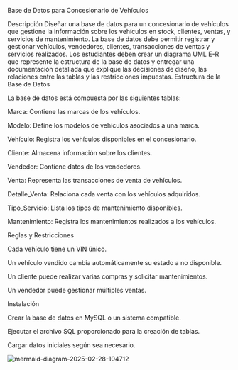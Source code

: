 Base de Datos para Concesionario de Vehículos

Descripción
Diseñar una base de datos para un concesionario de vehículos que gestione la información sobre los vehículos en stock, clientes, ventas, y servicios de mantenimiento. La base de datos debe permitir registrar y gestionar vehículos, vendedores, clientes, transacciones de ventas y servicios realizados. Los estudiantes deben crear un diagrama UML E-R que represente la estructura de la base de datos y entregar una documentación detallada que explique las decisiones de diseño, las relaciones entre las tablas y las restricciones impuestas.
Estructura de la Base de Datos

La base de datos está compuesta por las siguientes tablas:

Marca: Contiene las marcas de los vehículos.

Modelo: Define los modelos de vehículos asociados a una marca.

Vehículo: Registra los vehículos disponibles en el concesionario.

Cliente: Almacena información sobre los clientes.

Vendedor: Contiene datos de los vendedores.

Venta: Representa las transacciones de venta de vehículos.

Detalle_Venta: Relaciona cada venta con los vehículos adquiridos.

Tipo_Servicio: Lista los tipos de mantenimiento disponibles.

Mantenimiento: Registra los mantenimientos realizados a los vehículos.

Reglas y Restricciones

Cada vehículo tiene un VIN único.

Un vehículo vendido cambia automáticamente su estado a no disponible.

Un cliente puede realizar varias compras y solicitar mantenimientos.

Un vendedor puede gestionar múltiples ventas.


Instalación

Crear la base de datos en MySQL o un sistema compatible.

Ejecutar el archivo SQL proporcionado para la creación de tablas.

Cargar datos iniciales según sea necesario.

![mermaid-diagram-2025-02-28-104712](https://github.com/user-attachments/assets/c30bf54f-dad0-4343-8018-67f748cdfa69)


